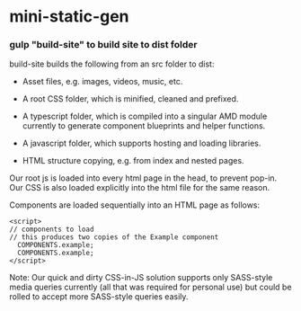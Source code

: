 # mini-static-gen

### gulp "build-site" to build site to dist folder

build-site builds the following from an src folder to dist:

* Asset files, e.g. images, videos, music, etc.
  
* A root CSS folder, which is minified, cleaned and prefixed.
  
* A typescript folder, which is compiled into a singular AMD module currently to generate component blueprints and helper functions.
  
* A javascript folder, which supports hosting and loading libraries.
  
* HTML structure copying, e.g. from index and nested pages.

Our root js is loaded into every html page in the head, to prevent pop-in. Our CSS is also loaded explicitly into the html file for the same reason.

Components are loaded sequentially into an HTML page as follows:

```
<script>
// components to load
// this produces two copies of the Example component
  COMPONENTS.example;
  COMPONENTS.example;
</script>
```

Note: Our quick and dirty CSS-in-JS solution supports only SASS-style media queries currently (all that was required for personal use) but could be rolled to accept more SASS-style queries easily.
